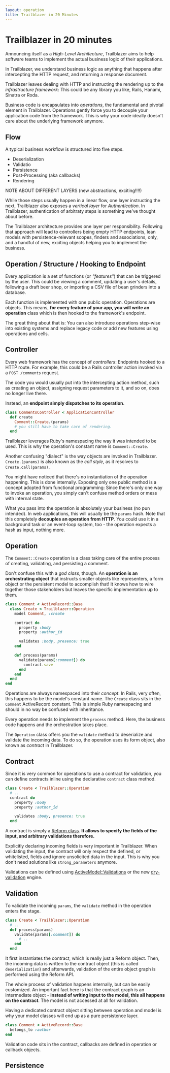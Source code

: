 ```yaml
---
layout: operation
title: Trailblazer in 20 Minutes
---
```


# Trailblazer in 20 minutes

Announcing itself as a *High-Level Architecture*, Trailblazer aims to help software teams to implement the actual business logic of their applications.

In Trailblazer, we understand business logic as anything that happens after intercepting the HTTP request, and returning a response document.

Trailblazer leaves dealing with HTTP and instructing the rendering up to the *infrastructure framework*: This could be any library you like, Rails, Hanami, Sinatra or Roda.

Business code is encapsulates into *operations*, the fundamental and pivotal element in Trailblazer. Operations gently force you to decouple your application code from the framework. This is why your code ideally doesn't care about the underlying framework anymore.


## Flow

A typical business workflow is structured into five steps.

* Deserialization
* Validatio
* Persistence
* Post-Processing (aka callbacks)
* Rendering


NOTE ABOUT DIFFERENT LAYERS (new abstractions, exciting!!!!)

While those steps usually happen in a linear flow, one layer instructing the next, Trailblazer also exposes a _vertical layer_ for *Authentication*. In Trailblazer, authentication of arbitraty steps is something we've thought about before.

The Trailblazer architecture provides one layer per responsibility. Following that approach will lead to controllers being empty HTTP endpoints, lean models with persistence-relevant scopes, finders and associations, only, and a handful of new, exciting objects helping you to implement the business.

## Operation / Structure / Hooking to Endpoint

Every application is a set of functions (or _"features"_) that can be triggered by the user. This could be viewing a comment, updating a user's details, following a draft beer shop, or importing a CSV file of bean grinders into a database.

Each function is implemented with one public operation. Operations are objects. This means, **for every feature of your app, you will write an operation** class which is then hooked to the framework's endpoint.

The great thing about that is: You can also introduce operations step-wise into existing systems and replace legacy code or add new features using operations and cells.

## Controller

Every web framework has the concept of *controllers*: Endpoints hooked to a HTTP route. For example, this could be a Rails controller action invoked via a `POST /comments` request.

The code you would usually put into the intercepting action method, such as creating an object, assigning request parameters to it, and so on, does no longer live there.

Instead, an **endpoint simply dispatches to its operation**.

```ruby
class CommentsController < ApplicationController
  def create
    Comment::Create.(params)
    # you still have to take care of rendering.
  end
```

Trailblazer leverages Ruby's namespacing the way it was intended to be used. This is why the operation's constant name is `Comment::Create`.

Another confusing "dialect" is the way objects are invoked in Trailblazer. `Create.(params)` is also known as the *call style*, as it resolves to `Create.call(params)`.

You might have noticed that there's no instantiation of the operation happening. This is done internally. Exposing only one public method is a concept adopted from functional programming: Since there's only one way to invoke an operation, you simply can't confuse method orders or mess with internal state.

What you pass into the operation is absolutely your business (no pun intended). In web applications, this will usually be the `params` hash. Note that this completely **decouples an operation from HTTP**. You could use it in a background task or an event-loop system, too - the operation expects a hash as input, nothing more.

## Operation

The `Comment::Create` operation is a class taking care of the entire process of creating, validating, and persisting a comment.

Don't confuse this with a _god class_, though. An **operation is an orchestrating object** that instructs smaller objects like representers, a form object or the persistent model to accomplish that! It knows how to wire together those stakeholders but leaves the specific implementation up to them.

```ruby
class Comment < ActiveRecord::Base
  class Create < Trailblazer::Operation
    model Comment, :create

    contract do
      property :body
      property :author_id

      validates :body, presence: true
    end

    def process(params)
      validate(params[:comment]) do
        contract.save
      end
    end
  end
end
```

Operations are always namespaced into their *concept*. In Rails, very often, this happens to be the model's constant name. The `Create` class sits in the `Comment` ActiveRecord constant. This is simple Ruby namespacing and should in no way be confused with inheritance.

Every operation needs to implement the `process` method. Here, the business code happens and the orchestration takes place.

The `Operation` class offers you the `validate` method to deserialize and validate the incoming data. To do so, the operation uses its form object, also known as *contract* in Trailblazer.

## Contract

Since it is very common for operations to use a contract for validation, you can define contracts inline using the declarative `contract` class method.

```ruby
class Create < Trailblazer::Operation
  # ..
  contract do
    property :body
    property :author_id

    validates :body, presence: true
  end
```

A contract is simply a [Reform class](/gems/reform). **It allows to specify the fields of the input, and arbitrary validations therefore.**

Explicitly declaring incoming fields is very important in Trailblazer. When validating the input, the contract will only respect the defined, or whitelisted, fields and ignore unsolicited data in the input. This is why you don't need solutions like `strong_parameters` anymore.

Validations can be defined using [ActiveModel::Validations](http://guides.rubyonrails.org/active_record_validations.html) or the new [dry-validation](/gems/reform/validation.html#dry-validation) engine.

## Validation

To validate the incoming `params`, the `validate` method in the operation enters the stage.

```ruby
class Create < Trailblazer::Operation
  # ..
  def process(params)
    validate(params[:comment]) do
      # ..
    end
  end
```

It first instantiates the contract, which is really just a Reform object. Then, the incoming data is written to the contract object (this is called `deserialization`) and afterwards, validation of the entire object graph is performed using the Reform API.

The whole process of validation happens internally, but can be easily customized. An important fact here is that the contract graph is an intermediate object - **instead of writing input to the model, this all happens on the contract**. The model is not accessed at all for validation.

Having a dedicated contract object sitting between operation and model is why your model classes will end up as a pure persistence layer.

```ruby
class Comment < ActiveRecord::Base
  belongs_to :author
end
```

Validation code sits in the contract, callbacks are defined in operation or callback objects.

## Persistence

